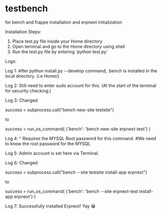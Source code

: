 # testbench
for bench and frappe installation and erpnext initialization

Installation Steps:

1. Place test.py file inside your Home directory
2. Open terminal and go to the Home directory using shell
3. Run the test.py file by entering 'python test.py'

Logs:

Log 1: After python install.py --develop command, .bench is installed in the local directory. (i.e Home/)

Log 2: Still need to enter sudo account for this. (At the start of the terminal for security checking.)

Log 3: Changed

success = subprocess.call("bench new-site testsite")

to     

success = run_os_command(
            {'bench': 'bench new-site erpnext-test'}
        )

Log 4: ^ Requires the MYSQL Root password for this command. #We need to know the root password for the MYSQL

Log 5: Admin account is set here via Terminal.

Log 6: Changed

success = subprocess.call("bench --site testsite install-app erpnext")

to

success = run_os_command(
            {'bench': 'bench --site erpnext-test install-app erpnext'}
        )

Log 7: Successfully installed Erpnext! Yay :grin:

